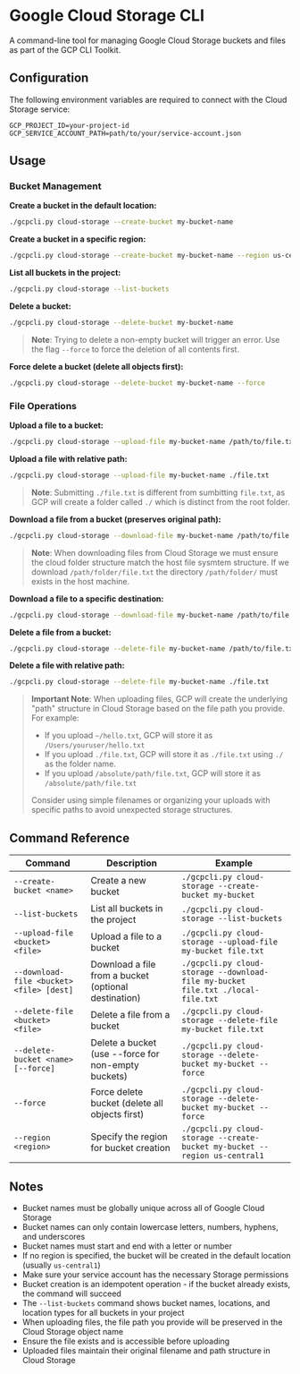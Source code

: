 # Google Cloud Storage CLI

A command-line tool for managing Google Cloud Storage buckets and files as part of the GCP CLI Toolkit.

## Configuration

The following environment variables are required to connect with the Cloud Storage service:

```
GCP_PROJECT_ID=your-project-id
GCP_SERVICE_ACCOUNT_PATH=path/to/your/service-account.json
```

## Usage

### Bucket Management

**Create a bucket in the default location:**
```bash
./gcpcli.py cloud-storage --create-bucket my-bucket-name
```

**Create a bucket in a specific region:**
```bash
./gcpcli.py cloud-storage --create-bucket my-bucket-name --region us-central1
```

**List all buckets in the project:**
```bash
./gcpcli.py cloud-storage --list-buckets
```

**Delete a bucket:**
```bash
./gcpcli.py cloud-storage --delete-bucket my-bucket-name
```

> **Note**: Trying to delete a non-empty bucket will trigger an error. Use the flag `--force` to force the deletion of all contents first.

**Force delete a bucket (delete all objects first):**
```bash
./gcpcli.py cloud-storage --delete-bucket my-bucket-name --force
```

### File Operations

**Upload a file to a bucket:**
```bash
./gcpcli.py cloud-storage --upload-file my-bucket-name /path/to/file.txt
```

**Upload a file with relative path:**
```bash
./gcpcli.py cloud-storage --upload-file my-bucket-name ./file.txt
```

> **Note**: Submitting `./file.txt` is different from sumbitting `file.txt`, as GCP will create a folder called `./` which is distinct from the root folder.


**Download a file from a bucket (preserves original path):**
```bash
./gcpcli.py cloud-storage --download-file my-bucket-name /path/to/file.txt
```

> **Note**: When downloading files from Cloud Storage we must ensure the cloud folder structure match the host file sysmtem structure. If we download `/path/folder/file.txt` the directory `/path/folder/` must exists in the host machine.

**Download a file to a specific destination:**
```bash
./gcpcli.py cloud-storage --download-file my-bucket-name /path/to/file.txt ~/downloaded-file.txt
```

**Delete a file from a bucket:**
```bash
./gcpcli.py cloud-storage --delete-file my-bucket-name /path/to/file.txt
```

**Delete a file with relative path:**
```bash
./gcpcli.py cloud-storage --delete-file my-bucket-name ./file.txt
```

> **Important Note**: When uploading files, GCP will create the underlying "path" structure in Cloud Storage based on the file path you provide. For example:
> - If you upload `~/hello.txt`, GCP will store it as `/Users/youruser/hello.txt`
> - If you upload `./file.txt`, GCP will store it as `./file.txt` using `./` as the folder name.
> - If you upload `/absolute/path/file.txt`, GCP will store it as `/absolute/path/file.txt`
>
> Consider using simple filenames or organizing your uploads with specific paths to avoid unexpected storage structures.
>

## Command Reference

| Command | Description | Example |
|---------|-------------|---------|
| `--create-bucket <name>` | Create a new bucket | `./gcpcli.py cloud-storage --create-bucket my-bucket` |
| `--list-buckets` | List all buckets in the project | `./gcpcli.py cloud-storage --list-buckets` |
| `--upload-file <bucket> <file>` | Upload a file to a bucket | `./gcpcli.py cloud-storage --upload-file my-bucket file.txt` |
| `--download-file <bucket> <file> [dest]` | Download a file from a bucket (optional destination) | `./gcpcli.py cloud-storage --download-file my-bucket file.txt ./local-file.txt` |
| `--delete-file <bucket> <file>` | Delete a file from a bucket | `./gcpcli.py cloud-storage --delete-file my-bucket file.txt` |
| `--delete-bucket <name> [--force]` | Delete a bucket (use --force for non-empty buckets) | `./gcpcli.py cloud-storage --delete-bucket my-bucket --force` |
| `--force` | Force delete bucket (delete all objects first) | `./gcpcli.py cloud-storage --delete-bucket my-bucket --force` |
| `--region <region>` | Specify the region for bucket creation | `./gcpcli.py cloud-storage --create-bucket my-bucket --region us-central1` |

## Notes

- Bucket names must be globally unique across all of Google Cloud Storage
- Bucket names can only contain lowercase letters, numbers, hyphens, and underscores
- Bucket names must start and end with a letter or number
- If no region is specified, the bucket will be created in the default location (usually `us-central1`)
- Make sure your service account has the necessary Storage permissions
- Bucket creation is an idempotent operation - if the bucket already exists, the command will succeed
- The `--list-buckets` command shows bucket names, locations, and location types for all buckets in your project
- When uploading files, the file path you provide will be preserved in the Cloud Storage object name
- Ensure the file exists and is accessible before uploading
- Uploaded files maintain their original filename and path structure in Cloud Storage